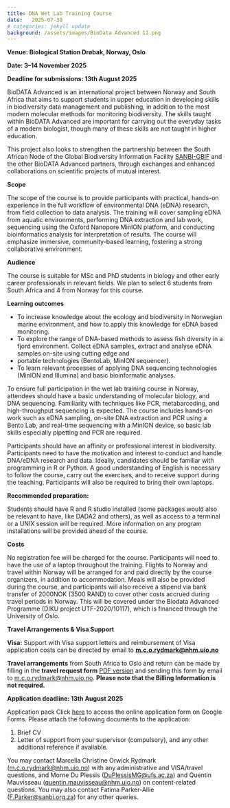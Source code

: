 ```yaml
---
title: DNA Wet Lab Training Course
date:   2025-07-30
# categories: jekyll update
background: /assets/images/BioData Advanced 11.png
---
```


**Venue: Biological Station Drøbak, Norway, Oslo**

**Date: 3–14 November 2025**

**Deadline for submissions: 13th August 2025**

BioDATA Advanced is an international project between Norway and South Africa that aims to support students in upper education in developing skills in biodiversity data management and publishing,
in addition to the most modern molecular methods for monitoring biodiversity. The skills taught within BioDATA Advanced are important for carrying out the everyday tasks of a modern biologist,
though many of these skills are not taught in higher education. 

This project also looks to strengthen the partnership between the South African Node of the 
Global Biodiversity Information Facility [SANBI-GBIF](https://www.sanbi-gbif.org/) and the other BioDATA Advanced partners, through exchanges and 
enhanced collaborations on scientific projects of mutual interest.

**Scope**

The scope of the course is to provide participants with practical, hands-on experience in the full workflow of environmental DNA (eDNA) research, from field collection to data analysis. 
The training will cover sampling eDNA from aquatic environments, performing DNA extraction and lab work, sequencing using the Oxford Nanopore MinION platform, and conducting bioinformatics analysis 
for interpretation of results. The course will emphasize immersive, community-based learning, fostering a strong collaborative environment.

**Audience**

The course is suitable for MSc and PhD students in biology and other early career professionals in relevant fields. We plan to select 6 students from South Africa and 4 from Norway for this course.

**Learning outcomes**

- To increase knowledge about the ecology and biodiversity in Norwegian marine environment, and how to apply this knowledge for eDNA based monitoring.
- To explore the range of DNA-based methods to assess fish diversity in a fjord environment. Collect eDNA samples, extract and analyse eDNA samples on-site using cutting edge and
- portable technologies (BentoLab, MinION sequencer).
- To learn relevant processes of applying DNA sequencing technologies (MinION and IIlumina) and basic bioinformatic analyses.

To ensure full participation in the wet lab training course in Norway, attendees should have a basic understanding of molecular biology, and DNA sequencing. Familiarity with techniques like
PCR, metabarcoding, and high-throughput sequencing is expected. The course includes hands-on work such as eDNA sampling, on-site DNA extraction and PCR using a Bento Lab, and 
real-time sequencing with a MinION device, so basic lab skills especially pipetting and PCR are required.

Participants should have an affinity or professional interest in biodiversity. Participants need to have the motivation and interest to conduct and handle DNA/eDNA research and data. Ideally, candidates should be familiar with programming in R or Python. A good understanding of English is necessary to follow the course, carry out the exercises, and to receive support during the teaching. Participants will also be required to bring their own laptops.

**Recommended preparation:**

Students should have R and R studio installed (some packages would also be relevant to have, like DADA2 and others), as well as access to a terminal or a UNIX session will be required.
More information on any program installations will be provided ahead of the course.

**Costs**

No registration fee will be charged for the course. Participants will need to have the use of a laptop throughout the training. Flights to Norway and travel within Norway will be arranged for and
paid directly by the course organizers, in addition to accommodation. Meals will also be provided during the course, and participants will also receive a stipend via bank transfer of
2000NOK (3500 RAND) to cover other costs accrued during travel periods in Norway. This will be covered under the Biodata Advanced Programme (DIKU project UTF-2020/10117), which is financed 
through the University of Oslo.

**Travel Arrangements & Visa Support**

**Visa:** Support with Visa support letters and reimbursement of Visa application costs can be directed by email to **m.c.o.rydmark@nhm.uio.no**

**Travel arrangements** from South Africa to Oslo and return can be made by filling in the **travel request form** [PDF version](https://www.nhm.uio.no/english/research/projects/biodata-advanced/activities/documents/travel-booking-request-for-uio.pdf) and sending this form by email to m.c.o.rydmark@nhm.uio.no. **Please note that the Billing Information is not required.**

**Application deadline: 13th August 2025**

Application pack Click [here](https://docs.google.com/forms/d/e/1FAIpQLSe9QFjj4N9yg_Iu4NKbKbQZLAl4Cy_fIK_hBTWbicNYEsKxrQ/viewform) to access the online application form on Google Forms. Please attach the following documents to the application:

1. Brief CV
2. Letter of support from your supervisor (compulsory), and any other additional reference if available.


You may contact Marcella Christine Orwick Rydmark (m.c.o.rydmark@nhm.uio.no) with any administrative and VISA/travel questions, and Morne Du Plessis (DuPlessisMG@ufs.ac.za) and Quentin Mauvisseau (quentin.mauvisseau@nhm.uio.no) on content-related questions. 
You may also contact Fatima Parker-Allie (F.Parker@sanbi.org.za) for any other queries.
